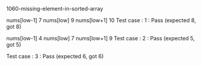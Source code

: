 
1060-missing-element-in-sorted-array

nums[low-1]   7
nums[low]     9
nums[low+1]   10
Test case : 1 : Pass
 (expected 8, got 8)


nums[low-1]   4
nums[low]     7
nums[low+1]   9
Test case : 2 : Pass
 (expected 5, got 5)


Test case : 3 : Pass
 (expected 6, got 6)


